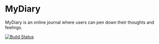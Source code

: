 # MyDiary
MyDiary is an online journal where users can pen down their thoughts and feelings.

[![Build Status](https://travis-ci.com/Raymond-Osy/MyDiary.svg?branch=develop)](https://travis-ci.com/Raymond-Osy/MyDiary)